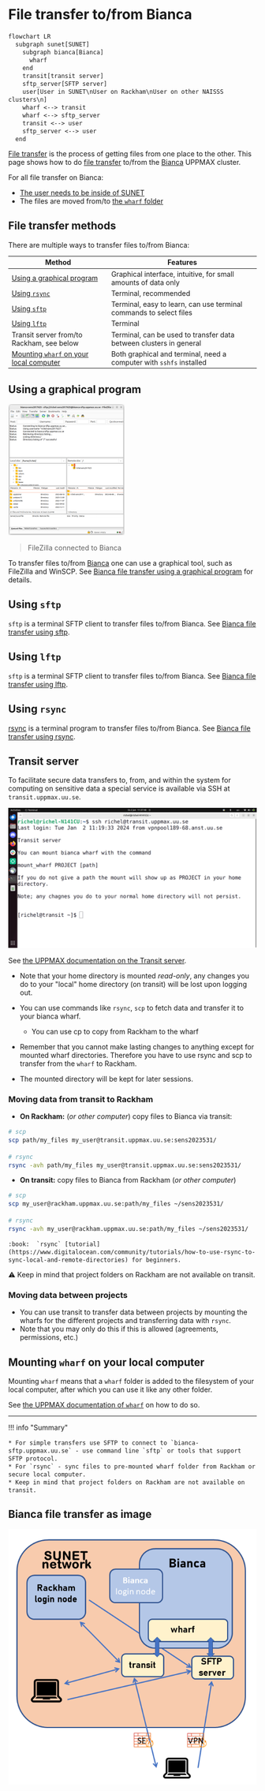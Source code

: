# File transfer to/from Bianca

```mermaid
flowchart LR
  subgraph sunet[SUNET]
    subgraph bianca[Bianca]
      wharf
    end
    transit[transit server]
    sftp_server[SFTP server]
    user[User in SUNET\nUser on Rackham\nUser on other NAISSS clusters\n]
    wharf <--> transit
    wharf <--> sftp_server
    transit <--> user
    sftp_server <--> user
  end
```

[File transfer](file_transfer.md) is the process of getting files
from one place to the other. This page shows how to do [file transfer](file_transfer.md) to/from
the [Bianca](bianca.md) UPPMAX cluster.

For all file transfer on Bianca:

* [The user needs to be inside of SUNET](../getting_started/get_inside_sunet.md)
* The files are moved from/to [the `wharf` folder](wharf.md)

## File transfer methods

There are multiple ways to transfer files to/from Bianca:

Method                                                                            |Features
----------------------------------------------------------------------------------|---------------------------------------------
[Using a graphical program](#using-a-graphical-program)                           |Graphical interface, intuitive, for small amounts of data only
[Using `rsync`](#using-rsync)                                                     |Terminal, recommended
[Using `sftp`](#using-sftp)                                                       |Terminal, easy to learn, can use terminal commands to select files
[Using `lftp`](#using-lftp)                                                       |Terminal
Transit server from/to Rackham, see below                                         |Terminal, can be used to transfer data between clusters in general
[Mounting `wharf` on your local computer](#mounting-wharf-on-your-local-computer) |Both graphical and terminal, need a computer with `sshfs` installed

## Using a graphical program

![FileZilla connected to Bianca](../software/img/filezilla_login_to_bianca_236_x_266.png)

> FileZilla connected to Bianca

To transfer files to/from [Bianca](bianca.md)
one can use a graphical tool, such as FileZilla and WinSCP.
See [Bianca file transfer using a graphical program](../software/bianca_file_transfer_using_gui.md)
for details.

## Using `sftp`

`sftp` is a terminal SFTP client to transfer files to/from Bianca.
See [Bianca file transfer using sftp](../software/bianca_file_transfer_using_sftp.md).

## Using `lftp`

`sftp` is a terminal SFTP client to transfer files to/from Bianca.
See [Bianca file transfer using lftp](../software/bianca_file_transfer_using_lftp.md).

## Using `rsync`

[rsync](../software/rsync.md) is a terminal program to transfer files to/from Bianca.
See [Bianca file transfer using rsync](../software/bianca_file_transfer_using_rsync.md).

## Transit server

To facilitate secure data transfers to, from,
and within the system for computing on sensitive data a special service is available
via SSH at `transit.uppmax.uu.se`.

![A user that is logged in to Transit](./img/logged_in_transit.png)

See [the UPPMAX documentation on the Transit server](transit.md).

* Note that your home directory is mounted _read-only_, any changes you do to your "local" home directory (on transit) will be lost upon logging out.

* You can use commands like ``rsync``, ``scp`` to fetch data and transfer it to your bianca wharf.
  * You can use cp to copy from Rackham to the wharf
* Remember that you cannot make lasting changes to anything except for mounted wharf directories. Therefore you have to use rsync and scp to transfer from the ``wharf`` to Rackham.
* The mounted directory will be kept for later sessions.

### Moving data from transit to Rackham

* **On Rackham:** (_or other computer_) copy files to Bianca via transit:

```bash
# scp
scp path/my_files my_user@transit.uppmax.uu.se:sens2023531/

# rsync
rsync -avh path/my_files my_user@transit.uppmax.uu.se:sens2023531/
```

* **On transit:** copy files to Bianca from Rackham (_or other computer_)

```bash
# scp
scp my_user@rackham.uppmax.uu.se:path/my_files ~/sens2023531/

# rsync
rsync -avh my_user@rackham.uppmax.uu.se:path/my_files ~/sens2023531/
```

    :book:  `rsync` [tutorial](https://www.digitalocean.com/community/tutorials/how-to-use-rsync-to-sync-local-and-remote-directories) for beginners.

:warning: Keep in mind that project folders on Rackham are not available on transit.

### Moving data between projects

* You can use transit to transfer data between projects
  by mounting the wharfs for the different projects
  and transferring data with `rsync`.
* Note that you may only do this if this is allowed
  (agreements, permissions, etc.)

## Mounting `wharf` on your local computer

Mounting `wharf` means that a `wharf` folder is added to the
filesystem of your local computer, after which you can use
it like any other folder.

See [the UPPMAX documentation of `wharf`](wharf.md) on how to do so.

---

!!! info "Summary"

    * For simple transfers use SFTP to connect to `bianca-sftp.uppmax.uu.se` - use command line `sftp` or tools that support SFTP protocol.
    * For `rsync` - sync files to pre-mounted wharf folder from Rackham or secure local computer.
    * Keep in mind that project folders on Rackham are not available on transit.

## Bianca file transfer as image

![Bianca](../img/Bianca-transfer.png)
